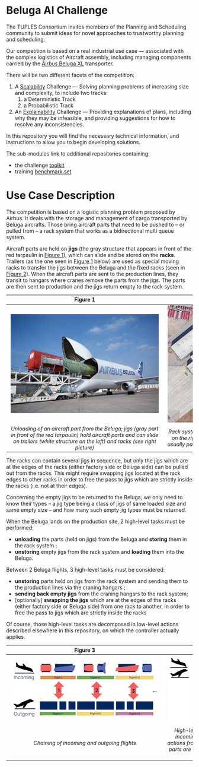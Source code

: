 # Beluga AI Challenge

The TUPLES Consortium invites members of the Planning and Scheduling community to submit ideas for novel approaches to trustworthy planning and scheduling.

Our competition is based on a real industrial use case — associated with the complex logistics of Aircraft assembly, including managing components carried by the [Airbus Beluga XL](https://aircraft.airbus.com/en/aircraft/freighters/belugaxl) transporter.

There will be two different facets of the competition:

1. A [Scalability](scalability/README.md) Challenge — Solving planning problems of increasing size and complexity, to include two tracks:
   1. a Deterministic Track
   1. a Probabilistic Track
1. An [Explainability](explainability/README.md) Challenge — Providing explanations of plans, including why they may be infeasible, and providing suggestions for how to resolve any inconsistencies.

In this repository you will find the necessary technical information, and instructions to allow you to begin developing solutions.

The sub-modules link to additional repositories containing:

- the challenge [toolkit](https://github.com/TUPLES-Trustworthy-AI/Beluga-AI-Challenge-Toolkit)
- training [benchmark set](https://github.com/TUPLES-Trustworthy-AI/Beluga-AI-Challenge-Benchmarks) 

# Use Case Description

The competition is based on a logistic planning problem proposed by Airbus. It deals with the storage and management of cargo transported by Beluga aircrafts. Those bring aircraft parts that need to be pushed to – or pulled from – a rack system that works as a bidirectional multi queue system.

Aircraft parts are held on **jigs** (the gray structure that appears in front of the red tarpaulin in [Figure 1](#Figure1)), which can slide and be stored on the **racks**. Trailers (as the one seen in [Figure 1](#Figure1) below) are used as special moving racks to transfer the jigs between the Beluga and the fixed racks (seen in [Figure 2](#Figure2)). When the aircraft parts are sent to the production lines, they transit to hangars where cranes remove the parts from the jigs. The parts are then sent to production and the jigs return empty to the rack system.

|                                                                                     <a name="Figure1"></a><div style="width:410px">Figure 1</div>                                                                                      |                                                                              <a name="Figure2"></a><div style="width:410px">Figure 2</div>                                                                              |
| :------------------------------------------------------------------------------------------------------------------------------------------------------------------------------------------------------------------------------------: | :---------------------------------------------------------------------------------------------------------------------------------------------------------------------------------------------------------------------: |
| <img src="beluga400.jpeg" width="400" alt="A photograph of an Airbus Beluga ST Aircraft which is parked with its main cargo door open. An aircraft part is being unloaded on a trailer, and the part is covered in a red tarpaulin. "> | <img src="racks400.jpeg" width="400" alt="An aerial photograph of the storage racks. An aircraft hangar is visible in the left portion of the image, with the racks running diagonally from top left to bottom right."> |
|            <i>Unloading of an aircraft part from the Beluga; jigs (gray part in front of the red tarpaulin) hold aircraft parts and can slide on trailers (white structure on the left) and racks (see right picture) </i>             |             <i>Rack system used to store the Beluga cargo; racks are seen on the right side of the picture while the Beluga aircraft is usually parked on the left side of the hangar seen on the left.</i>             |

The racks can contain several jigs in sequence, but only the jigs which are at the edges of the racks (either factory side or Beluga side) can be pulled out from the racks. This might require swapping jigs located at the rack edges to other racks in order to free the pass to jigs which are strictly inside the racks (i.e. not at their edges).

Concerning the empty jigs to be returned to the Beluga, we only need to know their types – a jig type being a class of jigs of same loaded size and same empty size – and how many such empty jig types must be returned.

When the Beluga lands on the production site, 2 high-level tasks must be performed:

- **unloading** the parts (held on jigs) from the Beluga and **storing** them in the rack system ;
- **unstoring** empty jigs from the rack system and **loading** them into the Beluga.

Between 2 Beluga flights, 3 high-level tasks must be considered:

- **unstoring** parts held on jigs from the rack system and sending them to the production lines via the craning hangars ;
- **sending back empty jigs** from the craning hangars to the rack system;
- [optionally] **swapping the jigs** which are at the edges of the racks (either factory side or Beluga side) from one rack to another, in order to free the pass to jigs which are strictly inside the racks

Of course, those high-level tasks are decomposed in low-level actions described elsewhere in this repository, on which the controller actually applies.

|                                                                                                                        <a name="Figure3"></a><div style="width:410px">Figure 3</div>                                                                                                                         |                                                                                                                                                                                                                                                                                     <a name="Figure4"></a><div style="width:410px">Figure 4</div>                                                                                                                                                                                                                                                                                      |
| :----------------------------------------------------------------------------------------------------------------------------------------------------------------------------------------------------------------------------------------------------------------------------------------------------------: | :------------------------------------------------------------------------------------------------------------------------------------------------------------------------------------------------------------------------------------------------------------------------------------------------------------------------------------------------------------------------------------------------------------------------------------------------------------------------------------------------------------------------------------------------------------------------------------------------------------------------------------: |
| <img src="flightchaining400.png" width="400" alt="A diagram shohwing the chaining of incoming and outgoing flights. There are symbols to represent the parts being transported by the incoming flights (flight i, flight i+1, flight i+2), and the empty racks being transported in the outgoing flights." > | <img src="rackswap400.png"  width="400" alt="A graphical representation of the rack swap problem. There are six racks stacked horizontally, the bottom three are empty. The top three have different aircraft parts on them. The top rack has a red arrow pointing right to the hangar and final assembly line, indicating a wing being unloaded to the factory side. The second rack from the top contains an parts, with a red arrow pointing left towards the Beluga aircraft, indicating an empty jig returning to the Beluga aircraft. The third rack from the top contains a wing, but there are no arrows indicating actions."> |
|                                                                                                                               <i>Chaining of incoming and outgoing flights</i>                                                                                                                               |                                                                                                                                                                                    <i>High-level representation of the problem, depicting the incoming and outgoing flights, the pulling and pushing actions from/to the racks, the trailers and the hangars where parts are unloaded from the jigs before sending them to the production lines</i>                                                                                                                                                                                    |
